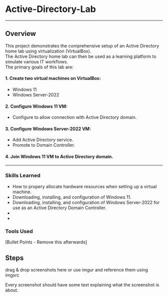 # Active-Directory-Lab

---

## Overview
This project demonstrates the comprehensive setup of an Active Directory home lab using virtualization (VirtualBox).  
The Active Directory home lab can then be used as a learning platform to simulate various IT workflows.  
The primary goals of this lab are:

#### 1. Create two virtual machines on VirtualBox:
  - Windows 11
  - Windows Server-2022
#### 2. Configure Windows 11 VM:
  - Configure to allow connection with Active Directory domain.
#### 3. Configure Windows Server-2022 VM:
  - Add Active Directory service.
  - Promote to Domain Controller.
#### 4. Join Windows 11 VM to Active Directory domain.


---

### Skills Learned
- How to propery allocate hardware resources when setting up a virtual machine.
- Downloading, installing, and configuration of Windows 11.
- Downloading, installing, and configuration of Windows Server-2022 for use as an Active Directory Domain Controller.
- 
- 



### Tools Used
[Bullet Points - Remove this afterwards]



## Steps
drag & drop screenshots here or use imgur and reference them using imgsrc

Every screenshot should have some text explaining what the screenshot is about.


